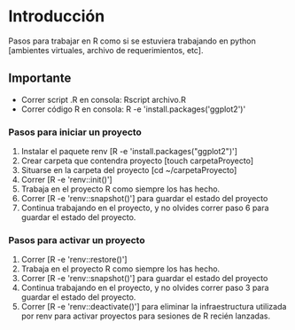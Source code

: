 # Introducción

Pasos para trabajar en R como si se estuviera trabajando en python [ambientes virtuales, archivo de requerimientos, etc].

## Importante

- Correr script .R en consola: Rscript archivo.R
- Correr código R en consola: R -e 'install.packages('ggplot2')'

### Pasos para iniciar un proyecto
1. Instalar el paquete renv [R -e 'install.packages("ggplot2")']
2. Crear carpeta que contendra proyecto [touch carpetaProyecto]
3. Situarse en la carpeta del proyecto [cd ~/carpetaProyecto]
4. Correr [R -e 'renv::init()']
5. Trabaja en el proyecto R como siempre los has hecho.
6. Correr [R -e 'renv::snapshot()'] para guardar el estado del proyecto
7. Continua trabajando en el proyecto, y no olvides correr paso 6 para guardar el estado del proyecto.


### Pasos para activar un proyecto

1. Correr [R -e 'renv::restore()']
2. Trabaja en el proyecto R como siempre los has hecho.
3. Correr [R -e 'renv::snapshot()'] para guardar el estado del proyecto
4. Continua trabajando en el proyecto, y no olvides correr paso 3 para guardar el estado del proyecto.
5. Correr [R -e 'renv::deactivate()'] para eliminar la infraestructura utilizada por renv para activar proyectos para sesiones de R recién lanzadas.

